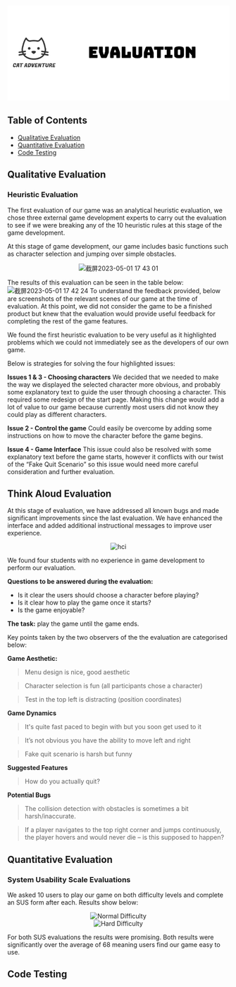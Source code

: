 <p align="center">
  <img src="Images/evaluation.png" alt="logo-black">
</p>


## Table of Contents
- [Qualitative Evaluation](#qualitative-evaluation)
- [Quantitative Evaluation](#quantitative-evaluation)
- [Code Testing](#cold-testing)


## Qualitative Evaluation
### Heuristic Evaluation
The first evaluation of our game was an analytical heuristic evaluation, we chose three external game development experts to carry out the evaluation to see if we were breaking any of the 10 heuristic rules at this stage of the game development.

At this stage of game development, our game includes basic functions such as character selection and jumping over simple obstacles.

<p align="center">
  <img width="600" alt="截屏2023-05-01 17 43 01" src="https://user-images.githubusercontent.com/115186584/235489989-56989ccf-6830-462a-a789-eea3debfef13.png">
</p>

The results of this evaluation can be seen in the table below:
<img width="700" alt="截屏2023-05-01 17 42 24" src="https://user-images.githubusercontent.com/115186584/235489908-2459c5bb-9d30-4281-bb13-640c52bae812.png">
To understand the feedback provided, below are screenshots of the relevant scenes of our game at the time of evaluation. At this point, we did not consider the game to be a finished product but knew that the evaluation would provide useful feedback for completing the rest of the game features.

We found the first heuristic evaluation to be very useful as it highlighted problems which we could not immediately see as the developers of our own game.

Below is strategies for solving the four highlighted issues:

**Issues 1 & 3 - Choosing characters**
We decided that we needed to make the way we displayed the selected character more obvious, and probably some explanatory text to guide the user through choosing a character. This required some redesign of the start page. Making this change would add a lot of value to our game because currently most users did not know they could play as different characters.

**Issue 2 - Control the game**
Could easily be overcome by adding some instructions on how to move the character before the game begins.

**Issue 4 - Game Interface**
This issue could also be resolved with some explanatory text before the game starts, however it conflicts with our twist of the “Fake Quit Scenario” so this issue would need more careful consideration and further evaluation.


## Think Aloud Evaluation

At this stage of evaluation, we have addressed all known bugs and made significant improvements since the last evaluation. We have enhanced the interface and added additional instructional messages to improve user experience. 

<div style="text-align:center;">
    <img src="https://user-images.githubusercontent.com/115186584/235491121-73e1edd9-e482-445b-b35d-856d108f9152.gif" alt="hci">
</div>


We found four students with no experience in game development to perform our evaluation. 

**Questions to be answered during the evaluation:**
- Is it clear the users should choose a character before playing?
- Is it clear how to play the game once it starts?
- Is the game enjoyable?

**The task:** play the game until the game ends.

Key points taken by the two observers of the the evaluation are categorised below:

**Game Aesthetic:**
>Menu design is nice, good aesthetic

>Character selection is fun (all participants chose a character)

>Test in the top left is distracting (position coordinates)


**Game Dynamics**
>It's quite fast paced to begin with but you soon get used to it

>It’s not obvious you have the ability to move left and right

>Fake quit scenario is harsh but funny


**Suggested Features**
>How do you actually quit?


**Potential Bugs**
>The collision detection with obstacles is sometimes a bit harsh/inaccurate.

>If a player navigates to the top right corner and jumps continuously, the player hovers and would never die – is this supposed to happen?


## Quantitative Evaluation
### System Usability Scale Evaluations

We asked 10 users to play our game on both difficulty levels and complete an SUS form after each. 
Results show below:

<div style="text-align:center;">
    <img src="https://user-images.githubusercontent.com/115186584/235492393-e06cdf48-9a37-40b6-bda3-afb662b5d7c3.png" alt="Normal Difficulty">
</div>


<div style="text-align:center;">
    <img src="https://user-images.githubusercontent.com/115186584/235492375-1a0a9ca8-759c-4d29-83ab-d26ef4c78a6b.png" alt="Hard Difficulty">
</div>

For both SUS evaluations the results were promising. Both results were significantly over the average of 68 meaning users find our game easy to use.

## Code Testing
